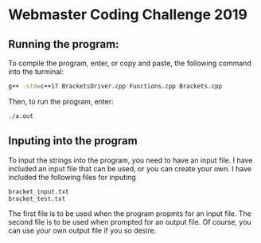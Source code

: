 # Webmaster Coding Challenge 2019
## Running the program:
To compile the program, enter, or copy and paste, the following command into the turminal:
```sh
g++ -std=c++17 BracketsDriver.cpp Functions.cpp Brackets.cpp
```
Then, to run the program, enter: 
```sh
./a.out
```
## Inputing into the program
To input the strings into the program, you need to have an input file. I have included an input file that can be used, or you can create your own. 
I have included the following files for inputing
```text
bracket_input.txt
bracket_test.txt
```
The first file is to be used when the program propmts for an input file. The second file is to be used when prompted for an output file. Of course, you can use your own output file if you so desire.
